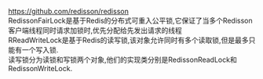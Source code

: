 https://github.com/redisson/redisson       
RedissonFairLock是基于Redis的分布式可重入公平锁,它保证了当多个Redisson客户端线程同时请求加锁时,优先分配给先发出请求的线程   
RReadWriteLock是基于Redis的读写锁,该对象允许同时有多个读取锁,但是最多只能有一个写入锁.  
读写锁分为读锁和写锁两个对象,他们的实现类分别是RedissonReadLock和RedissonWriteLock.   

